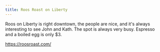```yaml
---
title: Roos Roast on Liberty
---
```

Roos on Liberty is right downtown, the people are nice,
and it's always interesting to see John and Kath. The
spot is always very busy. Espresso and a boiled egg is only $3.

https://roosroast.com/
